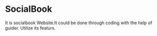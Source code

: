 # SocialBook
It is socialbook Website.It could be done through coding with the help of guider. Utilize its featurs.
